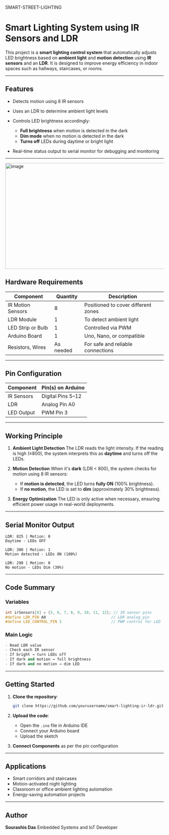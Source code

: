  SMART-STREET-LIGHTING


# Smart Lighting System using IR Sensors and LDR

This project is a **smart lighting control system** that automatically adjusts LED brightness based on **ambient light** and **motion detection** using **IR sensors** and an **LDR**. It is designed to improve energy efficiency in indoor spaces such as hallways, staircases, or rooms.

---

## Features

* Detects motion using 8 IR sensors
* Uses an LDR to determine ambient light levels
* Controls LED brightness accordingly:

  * **Full brightness** when motion is detected in the dark
  * **Dim mode** when no motion is detected in the dark
  * **Turns off** LEDs during daytime or bright light
* Real-time status output to serial monitor for debugging and monitoring

---
<img width="677" height="336" alt="image" src="https://github.com/user-attachments/assets/e8a37f45-05eb-401a-901f-3b6ae7354bed" />


## Hardware Requirements

| Component         | Quantity  | Description                         |
| ----------------- | --------- | ----------------------------------- |
| IR Motion Sensors | 8         | Positioned to cover different zones |
| LDR Module        | 1         | To detect ambient light             |
| LED Strip or Bulb | 1         | Controlled via PWM                  |
| Arduino Board     | 1         | Uno, Nano, or compatible            |
| Resistors, Wires  | As needed | For safe and reliable connections   |

---

## Pin Configuration

| Component  | Pin(s) on Arduino |
| ---------- | ----------------- |
| IR Sensors | Digital Pins 5–12 |
| LDR        | Analog Pin A0     |
| LED Output | PWM Pin 3         |

---

## Working Principle

1. **Ambient Light Detection**
   The LDR reads the light intensity. If the reading is high (≥800), the system interprets this as **daytime** and turns off the LEDs.

2. **Motion Detection**
   When it's **dark** (LDR < 800), the system checks for motion using 8 IR sensors:

   * If **motion is detected**, the LED turns **fully ON** (100% brightness).
   * If **no motion**, the LED is set to **dim** (approximately 30% brightness).

3. **Energy Optimization**
   The LED is only active when necessary, ensuring efficient power usage in real-world deployments.

---

## Serial Monitor Output

```
LDR: 825 | Motion: 0
Daytime - LEDs OFF

LDR: 300 | Motion: 1
Motion detected - LEDs ON (100%)

LDR: 290 | Motion: 0
No motion - LEDs Dim (30%)
```

---

## Code Summary

### Variables

```cpp
int irSensors[8] = {5, 6, 7, 8, 9, 10, 11, 12}; // IR sensor pins
#define LDR_PIN A0                             // LDR analog pin
#define LED_CONTROL_PIN 3                      // PWM control for LED
```

### Main Logic

```cpp
- Read LDR value
- Check each IR sensor
- If bright → turn LEDs off
- If dark and motion → full brightness
- If dark and no motion → dim LED
```

---

## Getting Started

1. **Clone the repository**:

   ```bash
   git clone https://github.com/yourusername/smart-lighting-ir-ldr.git
   ```

2. **Upload the code**:

   * Open the `.ino` file in Arduino IDE
   * Connect your Arduino board
   * Upload the sketch

3. **Connect Components** as per the pin configuration

---

## Applications

* Smart corridors and staircases
* Motion-activated night lighting
* Classroom or office ambient lighting automation
* Energy-saving automation projects

---

## Author

**Sourashis Das**
Embedded Systems and IoT Developer




